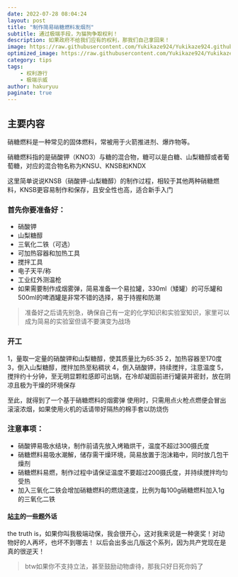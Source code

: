 ```yaml
---
date: 2022-07-28 08:04:24
layout: post
title: "制作简易硝糖燃料发烟剂"
subtitle: 通过极端手段，为猫狗争取权利！
description: 如果政府不给我们应有的权利，那我们自己拿回来！
image: https://raw.githubusercontent.com/Yukikaze924/Yukikaze924.github.io/main/assets/img/Join_The_Animal_Rights_move-900x675.jpg
optimized_image: https://raw.githubusercontent.com/Yukikaze924/Yukikaze924.github.io/main/assets/img/Join_The_Animal_Rights_move-900x675.jpg
category: tips
tags:
    - 权利游行
    - 极端示威
author: hakuryuu
paginate: true
---
```


## 主要内容

硝糖燃料是一种常见的固体燃料，常被用于火箭推进剂、爆炸物等。

硝糖燃料指的是硝酸钾（KNO3）与糖的混合物，糖可以是白糖、山梨糖醇或者葡萄糖，对应的混合物名称为KNSU、KNSB和KNDX

这里简单说说KNSB（硝酸钾-山梨糖醇）的制作过程，相较于其他两种硝糖燃料，KNSB更容易制作和保存，且安全性也高，适合新手入门

### 首先你要准备好：
 * 硝酸钾
 * 山梨糖醇
 * 三氧化二铁（可选）
 * 可加热容器和加热工具
 * 搅拌工具
 * 电子天平/称
 * 工业红外测温枪
 * 如果需要制作成烟雾弹，简易准备一个易拉罐，330ml（矮罐）的可乐罐和500ml的啤酒罐是非常不错的选择，易于持握和防潮

>准备好之后请先别急，确保自己有一定的化学知识和实验室知识，家里可以成为简易的实验室但请不要演变为战场

### 开工
1，量取一定量的硝酸钾和山梨糖醇，使其质量比为65:35
2，加热容器至170度
3，倒入山梨糖醇，搅拌加热至粘稠状
4，倒入硝酸钾，持续搅拌，注意温度
5，搅拌约十分钟，至无明显颗粒感即可出锅，在冷却凝固前进行罐装并密封，放在阴凉且极为干燥的环境保存

至此，就得到了一个基于硝糖燃料的烟雾弹
使用时，只需用点火枪点燃便会冒出滚滚浓烟，如果使用火机的话请带好隔热的棉手套以防烧伤

### 注意事项：
 * 硝酸钾易吸水结块，制作前请先放入烤箱烘干，温度不超过300摄氏度
 * 硝糖燃料易吸水潮解，储存需干燥环境，简易放置于泡沫箱中，同时放几包干燥剂
 * 硝糖燃料易燃，制作过程中请保证温度不要超过200摄氏度，并持续搅拌均匀受热
 * 加入三氧化二铁会增加硝糖燃料的燃烧速度，比例为每100g硝糖燃料加入1g的三氧化二铁

#### <a href="https://yukikaze924.github.io/authors/yukikaze/" target="_blank" alt="站主不是这篇教程的作者哦">站主</a>的一些题外话

 the truth is，如果你叫我极端动保，我会很开心，这对我来说是一种褒奖！对动物好的人再坏，也坏不到哪去！
以后会出多出几版这个系列，因为共产党现在是真的很逆天！



 
 > btw如果你不支持立法，甚至鼓励动物虐待，那我只好日死你妈了
